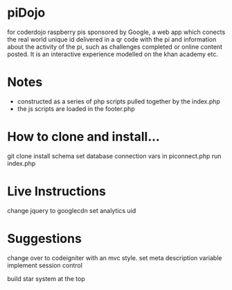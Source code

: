 piDojo
========

for coderdojo raspberry pis sponsored by Google, a web app which conects the real world unique id delivered in a qr code with the pi and information about the activity of the pi, such as challenges completed or online content posted. It is an interactive experience modelled on the khan academy etc.

Notes
========

- constructed as a series of php scripts pulled together by the index.php
- the js scripts are loaded in the footer.php

How to clone and install...
========
git clone
install schema
set database connection vars in piconnect.php
run index.php

Live Instructions
========
change jquery to googlecdn
set analytics uid


Suggestions
========
change over to codeigniter with an mvc style.
set meta description variable
implement session control


build star system at the top


